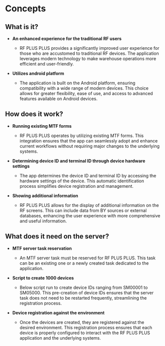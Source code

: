 # Concepts

## What is it?

- **An enhanced experience for the traditional RF users**
  - RF PLUS PLUS provides a significantly improved user experience for those who are accustomed to traditional RF devices. The application leverages modern technology to make warehouse operations more efficient and user-friendly.

- **Utilizes android platform**
  - The application is built on the Android platform, ensuring compatibility with a wide range of modern devices. This choice allows for greater flexibility, ease of use, and access to advanced features available on Android devices.

## How does it work?

- **Running existing MTF forms**
  - RF PLUS PLUS operates by utilizing existing MTF forms. This integration ensures that the app can seamlessly adopt and enhance current workflows without requiring major changes to the underlying systems.

- **Determining device ID and terminal ID through device hardware settings**
  - The app determines the device ID and terminal ID by accessing the hardware settings of the device. This automatic identification process simplifies device registration and management.

- **Showing additional information**
  - RF PLUS PLUS allows for the display of additional information on the RF screens. This can include data from BY sources or external databases, enhancing the user experience with more comprehensive and useful information.

## What does it need on the server?

- **MTF server task reservation**
  - An MTF server task must be reserved for RF PLUS PLUS. This task can be an existing one or a newly created task dedicated to the application.

- **Script to create 1000 devices**
  - Below script run to create device IDs ranging from SM00001 to SM05000. This pre-creation of device IDs ensures that the server task does not need to be restarted frequently, streamlining the registration process.

- **Device registration against the environment**
  - Once the devices are created, they are registered against the desired environment. This registration process ensures that each device is properly configured to interact with the RF PLUS PLUS application and the underlying systems.
